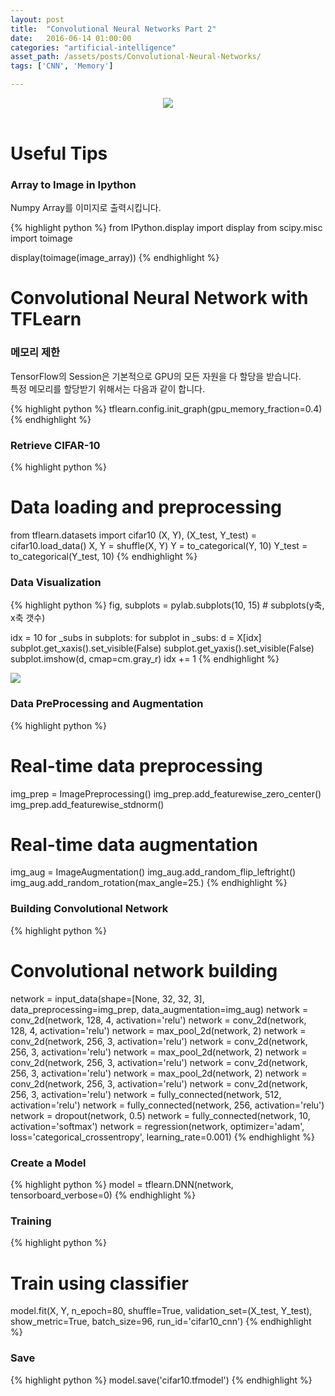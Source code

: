```yaml
---
layout: post
title:  "Convolutional Neural Networks Part 2"
date:   2016-06-14 01:00:00
categories: "artificial-intelligence"
asset_path: /assets/posts/Convolutional-Neural-Networks/
tags: ['CNN', 'Memory']

---
```


<header>
    <img src="{{ page.asset_path }}R6S_Screenshot_shield.jpg" class="img-responsive img-rounded img-fluid">
</header>

# Useful Tips

### Array to Image in Ipython

Numpy Array를 이미지로 출력시킵니다.

{% highlight python %}
from IPython.display import display
from scipy.misc import toimage

display(toimage(image_array))
{% endhighlight %}


# Convolutional Neural Network with TFLearn

### 메모리 제한

TensorFlow의 Session은 기본적으로 GPU의 모든 자원을 다 할당을 받습니다.<br>
특정 메모리를 할당받기 위해서는 다음과 같이 합니다.

{% highlight python %}
tflearn.config.init_graph(gpu_memory_fraction=0.4)
{% endhighlight %}


### Retrieve CIFAR-10

{% highlight python %}
# Data loading and preprocessing
from tflearn.datasets import cifar10
(X, Y), (X_test, Y_test) = cifar10.load_data()
X, Y = shuffle(X, Y)
Y = to_categorical(Y, 10)
Y_test = to_categorical(Y_test, 10)
{% endhighlight %}

### Data Visualization

{% highlight python %}
fig, subplots = pylab.subplots(10, 15) # subplots(y축, x축 갯수)

idx = 10
for _subs in subplots:
    for subplot in _subs:
        d = X[idx]
        subplot.get_xaxis().set_visible(False)
        subplot.get_yaxis().set_visible(False)
        subplot.imshow(d, cmap=cm.gray_r)
        idx += 1
{% endhighlight %}

<img src="{{ page.asset_path }}cifar-10-visualization.png" class="img-responsive img-rounded img-fluid" >

### Data PreProcessing and Augmentation

{% highlight python %}
# Real-time data preprocessing
img_prep = ImagePreprocessing()
img_prep.add_featurewise_zero_center()
img_prep.add_featurewise_stdnorm()

# Real-time data augmentation
img_aug = ImageAugmentation()
img_aug.add_random_flip_leftright()
img_aug.add_random_rotation(max_angle=25.)
{% endhighlight %}

### Building Convolutional Network

{% highlight python %}
# Convolutional network building
network = input_data(shape=[None, 32, 32, 3],
                     data_preprocessing=img_prep,
                     data_augmentation=img_aug)
network = conv_2d(network, 128, 4, activation='relu')
network = conv_2d(network, 128, 4, activation='relu')
network = max_pool_2d(network, 2)
network = conv_2d(network, 256, 3, activation='relu')
network = conv_2d(network, 256, 3, activation='relu')
network = max_pool_2d(network, 2)
network = conv_2d(network, 256, 3, activation='relu')
network = conv_2d(network, 256, 3, activation='relu')
network = max_pool_2d(network, 2)
network = conv_2d(network, 256, 3, activation='relu')
network = conv_2d(network, 256, 3, activation='relu')
network = fully_connected(network, 512, activation='relu')
network = fully_connected(network, 256, activation='relu')
network = dropout(network, 0.5)
network = fully_connected(network, 10, activation='softmax')
network = regression(network, optimizer='adam',
                     loss='categorical_crossentropy',
                     learning_rate=0.001)
{% endhighlight %}

### Create a Model

{% highlight python %}
model = tflearn.DNN(network, tensorboard_verbose=0)
{% endhighlight %}

### Training

{% highlight python %}
# Train using classifier
model.fit(X, Y, n_epoch=80, shuffle=True, validation_set=(X_test, Y_test),
          show_metric=True, batch_size=96, run_id='cifar10_cnn')
{% endhighlight %}

### Save 

{% highlight python %}
model.save('cifar10.tfmodel')
{% endhighlight %}